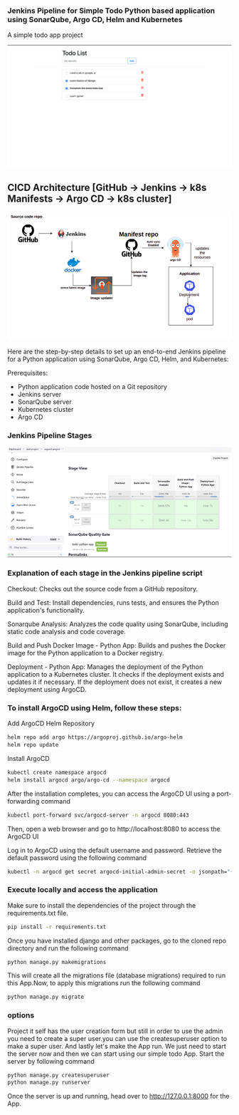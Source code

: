 ### Jenkins Pipeline for Simple Todo Python based application using SonarQube, Argo CD, Helm and Kubernetes

A simple todo app project 

![Screenshot 2024-02-18 115419](https://github.com/Keerthanachinnu/jenkins-project/blob/main/images/Screenshot%202024-02-18%20115419.png)

## CICD Architecture [GitHub -> Jenkins -> k8s Manifests -> Argo CD -> k8s cluster]

![screenshot_3](https://github.com/Keerthanachinnu/jenkins-project/blob/main/images/screenshot_3.png)

Here are the step-by-step details to set up an end-to-end Jenkins pipeline for a Python application using SonarQube, Argo CD, Helm, and Kubernetes:

Prerequisites:

   -  Python application code hosted on a Git repository
   -  Jenkins server
   -  SonarQube server
   -  Kubernetes cluster
   -  Argo CD

### Jenkins Pipeline Stages

![screenshot_2](https://github.com/Keerthanachinnu/jenkins-project/blob/main/images/screenshot_2.PNG)

### Explanation of each stage in the Jenkins pipeline script
Checkout: Checks out the source code from a GitHub repository.

Build and Test: Install dependencies, runs tests, and ensures the Python application's functionality.

Sonarqube Analysis: Analyzes the code quality using SonarQube, including static code analysis and code coverage.

Build and Push Docker Image - Python App: Builds and pushes the Docker image for the Python application to a Docker registry.

Deployment - Python App: Manages the deployment of the Python application to a Kubernetes cluster. It checks if the deployment exists and updates it if necessary. If the deployment does not exist, it creates a new deployment using ArgoCD.

### To install ArgoCD using Helm, follow these steps:
Add ArgoCD Helm Repository
```bash
helm repo add argo https://argoproj.github.io/argo-helm
helm repo update
```
Install ArgoCD
```bash
kubectl create namespace argocd
helm install argocd argo/argo-cd --namespace argocd
```
After the installation completes, you can access the ArgoCD UI using a port-forwarding command
```bash
kubectl port-forward svc/argocd-server -n argocd 8080:443
```
Then, open a web browser and go to http://localhost:8080 to access the ArgoCD UI

Log in to ArgoCD using the default username and password. Retrieve the default password using the following command
```bash
kubectl -n argocd get secret argocd-initial-admin-secret -o jsonpath="{.data.password}" | base64 -d
```

### Execute locally and access the application
Make sure to install the dependencies of the project through the requirements.txt file.
```bash
pip install -r requirements.txt
```

Once you have installed django and other packages, go to the cloned repo directory and run the following command
```bash
python manage.py makemigrations
```

This will create all the migrations file (database migrations) required to run this App.Now, to apply this migrations run the following command
```bash
python manage.py migrate
```

### options
Project it self has the user creation form but still in order to use the admin you need to create a super user.you can use the createsuperuser option to make a super user. And lastly let's make the App run. We just need to start the server now and then we can start using our simple todo App. Start the server by following command
```bash
python manage.py createsuperuser
python manage.py runserver
```

Once the server is up and running, head over to http://127.0.0.1:8000 for the App.